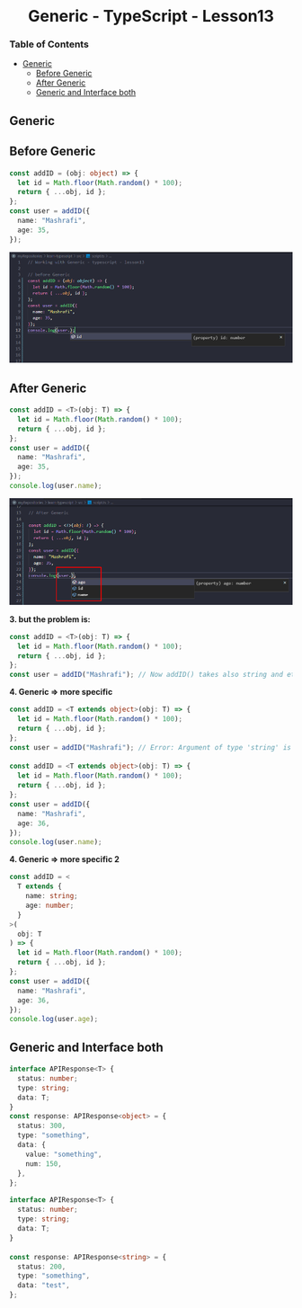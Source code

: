 <br />
 <p align="center">
    <h1 align="center"> Generic - TypeScript - Lesson13 </h1>
</p>

### Table of Contents

- [Generic](#generic)
  - [Before Generic](#before-generic)
  - [After Generic](#after-generic)
  - [Generic and Interface both](#generic-and-interface-both)

## Generic

## Before Generic

```typescript
const addID = (obj: object) => {
  let id = Math.floor(Math.random() * 100);
  return { ...obj, id };
};
const user = addID({
  name: "Mashrafi",
  age: 35,
});
```

![Before Generic](./images/before-generic.png)

## After Generic

```typescript
const addID = <T>(obj: T) => {
  let id = Math.floor(Math.random() * 100);
  return { ...obj, id };
};
const user = addID({
  name: "Mashrafi",
  age: 35,
});
console.log(user.name);
```

![After Generic](./images/after-generic.png)

**3. but the problem is:**

```typescript
const addID = <T>(obj: T) => {
  let id = Math.floor(Math.random() * 100);
  return { ...obj, id };
};
const user = addID("Mashrafi"); // Now addID() takes also string and etc.
```

**4. Generic => more specific**

```typescript
const addID = <T extends object>(obj: T) => {
  let id = Math.floor(Math.random() * 100);
  return { ...obj, id };
};
const user = addID("Mashrafi"); // Error: Argument of type 'string' is not assignable to parameter of type 'object'

const addID = <T extends object>(obj: T) => {
  let id = Math.floor(Math.random() * 100);
  return { ...obj, id };
};
const user = addID({
  name: "Mashrafi",
  age: 36,
});
console.log(user.name);
```

**4. Generic => more specific 2**

```typescript
const addID = <
  T extends {
    name: string;
    age: number;
  }
>(
  obj: T
) => {
  let id = Math.floor(Math.random() * 100);
  return { ...obj, id };
};
const user = addID({
  name: "Mashrafi",
  age: 36,
});
console.log(user.age);
```

## Generic and Interface both

```typescript
interface APIResponse<T> {
  status: number;
  type: string;
  data: T;
}
const response: APIResponse<object> = {
  status: 300,
  type: "something",
  data: {
    value: "something",
    num: 150,
  },
};
```

```typescript
interface APIResponse<T> {
  status: number;
  type: string;
  data: T;
}

const response: APIResponse<string> = {
  status: 200,
  type: "something",
  data: "test",
};
```

<br/>
